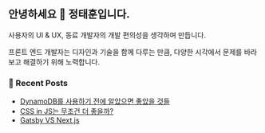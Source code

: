 ## 안녕하세요 👋 정태훈입니다.

사용자의 UI & UX, 동료 개발자의 개발 편의성을 생각하며 만듭니다.

프론트 엔드 개발자는 디자인과 기술을 함께 다루는 만큼, 다양한 시각에서 문제를 바라보고 해결하기 위해 노력합니다.

### 📙 Recent Posts

<!-- BLOG-POST-LIST:START -->
- [DynamoDB를 사용하기 전에 알았으면 좋았을 것들](https://jthcast.dev/posts/things-i-wish-i-knew-before-using-dynamodb/)
- [CSS in JS는 무조건 더 좋을까?](https://jthcast.dev/posts/is-css-in-js-the-best/)
- [Gatsby VS Next.js](https://jthcast.dev/posts/gatsby-versus-nextjs/)
<!-- BLOG-POST-LIST:END -->
